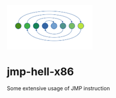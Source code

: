 [![jmp hell logo](jmp-hell.png)](jmp-hell.png)

# jmp-hell-x86

Some extensive usage of JMP instruction
